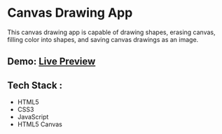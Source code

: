 # Canvas Drawing App
This canvas drawing app is capable of drawing shapes, erasing canvas, filling color into shapes, and saving canvas drawings as an image.

## Demo: <a href='https://canva-drawing-js.netlify.app/'>Live Preview</a>

## Tech Stack : 
* HTML5
* CSS3
* JavaScript
* HTML5 Canvas
